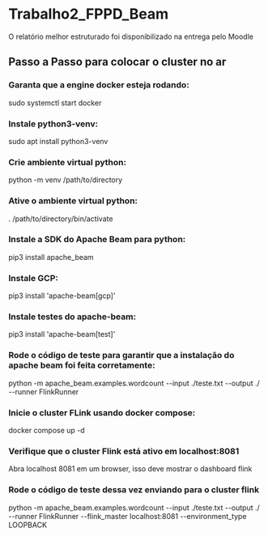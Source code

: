 # Trabalho2_FPPD_Beam

O relatório melhor estruturado foi disponibilizado na entrega pelo Moodle

## Passo a Passo para colocar o cluster no ar

### Garanta que a engine docker esteja rodando: 
sudo systemctl start docker

### Instale python3-venv: 
sudo apt install python3-venv

### Crie ambiente virtual python: 
python -m venv /path/to/directory

### Ative o ambiente virtual python: 
. /path/to/directory/bin/activate

### Instale a SDK do Apache Beam para python: 
pip3 install apache_beam 

### Instale GCP: 
pip3 install 'apache-beam[gcp]'

### Instale testes do apache-beam: 
pip3 install 'apache-beam[test]'

### Rode o código de teste para garantir que a instalação do apache beam foi feita corretamente:
python -m apache_beam.examples.wordcount --input ./teste.txt --output ./ --runner FlinkRunner
                                                                   
### Inicie o cluster FLink usando docker compose: 
docker compose up -d

### Verifique que o cluster Flink está ativo em localhost:8081
Abra localhost 8081 em um browser, isso deve mostrar o dashboard flink

### Rode o código de teste dessa vez enviando para o cluster flink
python -m apache_beam.examples.wordcount --input ./teste.txt --output ./ --runner FlinkRunner --flink_master localhost:8081 --environment_type LOOPBACK
